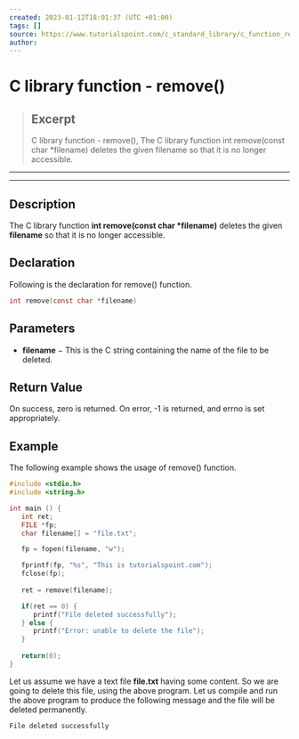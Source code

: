 ```yaml
---
created: 2023-01-12T18:01:37 (UTC +01:00)
tags: []
source: https://www.tutorialspoint.com/c_standard_library/c_function_remove.htm
author: 
---
```


# C library function - remove()

> ## Excerpt
> C library function - remove(),  The C library function int remove(const char *filename) deletes the given filename so that it is no longer accessible.

---
---

  

## Description

The C library function **int remove(const char \*filename)** deletes the given **filename** so that it is no longer accessible.

## Declaration

Following is the declaration for remove() function.

```c
int remove(const char *filename)
```

## Parameters

-   **filename** − This is the C string containing the name of the file to be deleted.
    

## Return Value

On success, zero is returned. On error, -1 is returned, and errno is set appropriately.

## Example

The following example shows the usage of remove() function.

```c
#include <stdio.h>
#include <string.h>

int main () {
   int ret;
   FILE *fp;
   char filename[] = "file.txt";

   fp = fopen(filename, "w");

   fprintf(fp, "%s", "This is tutorialspoint.com");
   fclose(fp);
   
   ret = remove(filename);

   if(ret == 0) {
      printf("File deleted successfully");
   } else {
      printf("Error: unable to delete the file");
   }
   
   return(0);
}
```

Let us assume we have a text file **file.txt** having some content. So we are going to delete this file, using the above program. Let us compile and run the above program to produce the following message and the file will be deleted permanently.

```c
File deleted successfully

```


